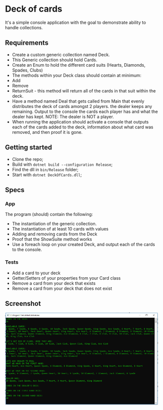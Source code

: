 # Deck of cards

It's a simple console application with the goal to demonstrate ability to handle collections.

## Requirements 

- Create a custom generic collection named Deck<T>.
- This Generic collection should hold Cards.
- Create an Enum to hold the different card suits (Hearts, Diamonds, Spades, Clubs)
- The methods within your Deck class should contain at minimum:
- Add
- Remove
- ReturnSuit - this method will return all of the cards in that suit within the deck.
- Have a method named Deal that gets called from Main that evenly distributes the deck of cards amongst 2 players. the dealer keeps any remaining. Output to the console the cards each player has and what the dealer has kept. NOTE: The dealer is NOT a player.
- When running the application should activate a console that outputs each of the cards added to the deck, information about what card was removed, and then proof it is gone.

## Getting started

- Clone the repo;
- Build with `dotnet build --configuration Release`;
- Find the dll in `bin/Release` folder;
- Start with `dotnet DeckOfCards.dll`;

## Specs
### App
The program (should) contain the following:

- The instantiation of the generic collection.
- The instantiation of at least 10 cards with values
- Adding and removing cards from the Deck
- Proof that the ShowSuite method works
- Use a foreach loop on your created Deck, and output each of the cards to the console.

### Tests

- Add a card to your deck
- Getter/Setters of your properties from your Card class
- Remove a card from your deck that exists
- Remove a card from your deck that does not exist

## Screenshot

![image](https://raw.githubusercontent.com/al1s/Lab07-Collections/master/screenshot.PNG)
